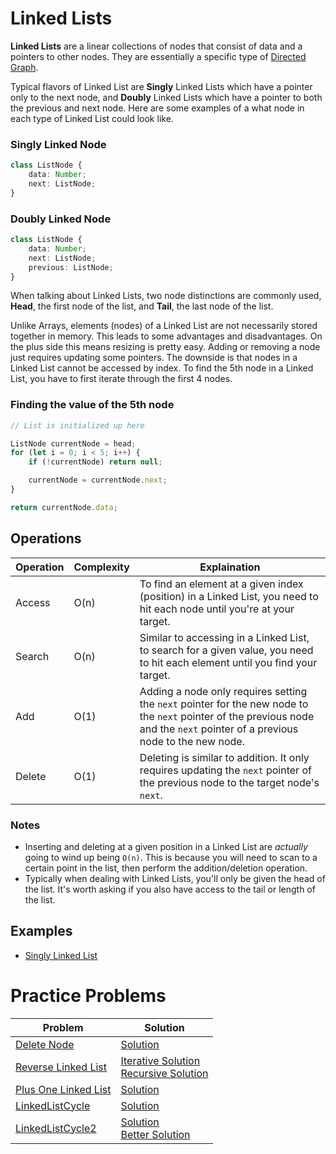 # Linked Lists
**Linked Lists** are a linear collections of nodes that consist of data and a pointers to other nodes. They are essentially a specific type of [Directed Graph](../graphs/graphs.md).

Typical flavors of Linked List are **Singly** Linked Lists which have a pointer only to the next node, and **Doubly** Linked Lists which have a pointer to both the previous and next node. Here are some examples of a what node in each type of Linked List could look like.

### Singly Linked Node
```ts
class ListNode {
    data: Number;
    next: ListNode;
}
```

### Doubly Linked Node
```ts
class ListNode {
    data: Number;
    next: ListNode;
    previous: ListNode;
}
```

When talking about Linked Lists, two node distinctions are commonly used, **Head**, the first node of the list, and **Tail**, the last node of the list.

Unlike Arrays, elements (nodes) of a Linked List are not necessarily stored together in memory. This leads to some advantages and disadvantages. On the plus side this means resizing is pretty easy. Adding or removing a node just requires updating some pointers. The downside is that nodes in a Linked List cannot be accessed by index. To find the 5th node in a Linked List, you have to first iterate through the first 4 nodes. 

### Finding the value of the 5th node
```ts
// List is initialized up here

ListNode currentNode = head;
for (let i = 0; i < 5; i++) {
    if (!currentNode) return null;

    currentNode = currentNode.next;
}

return currentNode.data;
```

## Operations

 Operation | Complexity | Explaination                                                                                   |
|-----------|------------|------------------------------------------------------------------------------------------------|
| Access    | O(n)       | To find an element at a given index (position) in a Linked List, you need to hit each node until you're at your target. |
| Search    | O(n)       | Similar to accessing in a Linked List, to search for a given value, you need to hit each element until you find your target. |
| Add       | O(1)       | Adding a node only requires setting the `next` pointer for the new node to the `next` pointer of the previous node and the `next` pointer of a previous node to the new node. |
| Delete    | O(1)       | Deleting is similar to addition. It only requires updating the `next` pointer of the previous node to the target node's `next`. |

### Notes 
* Inserting and deleting at a given position in a Linked List are _actually_ going to wind up being `O(n)`. This is because you will need to scan to a certain point in the list, then perform the addition/deletion operation.
* Typically when dealing with Linked Lists, you'll only be given the head of the list. It's worth asking if you also have access to the tail or length of the list.

## Examples
* [Singly Linked List](examples/SinglyLinkedList.java)

# Practice Problems
| Problem | Solution |
|---|---|
| [Delete Node](https://leetcode.com/problems/delete-node-in-a-linked-list/) | [Solution](https://github.com/bmanley91/practice-problems/blob/main/linked-list/DeleteNode.java) |
| [Reverse Linked List](https://leetcode.com/problems/reverse-linked-list/) | [Iterative Solution](https://github.com/bmanley91/practice-problems/blob/main/linked-list/ReverseLinkedList.java) <br> [Recursive Solution](https://github.com/bmanley91/practice-problems/blob/main/linked-list/ReverseLinkedListRecursive.java) |
| [Plus One Linked List](https://leetcode.com/problems/plus-one-linked-list/) | [Solution](https://github.com/bmanley91/practice-problems/blob/main/linked-list/PlusOneLinkedList.java) |
| [LinkedListCycle](https://leetcode.com/problems/linked-list-cycle/) | [Solution](https://github.com/bmanley91/practice-problems/blob/main/linked-list/LinkedListCycle.java) |
| [LinkedListCycle2](https://leetcode.com/problems/linked-list-cycle-ii/) | [Solution](https://github.com/bmanley91/practice-problems/blob/main/linked-list/LinkedListCycle2.java) <br> [Better Solution](https://github.com/bmanley91/practice-problems/blob/main/linked-list/LinkedListCycle2Better.java) |
